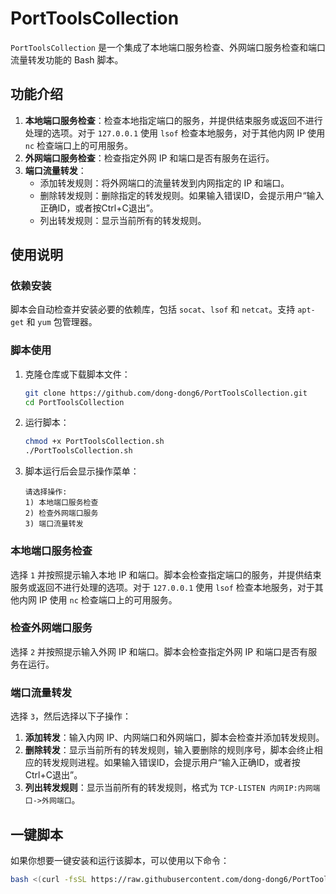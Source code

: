 # PortToolsCollection

`PortToolsCollection` 是一个集成了本地端口服务检查、外网端口服务检查和端口流量转发功能的 Bash 脚本。

## 功能介绍

1. **本地端口服务检查**：检查本地指定端口的服务，并提供结束服务或返回不进行处理的选项。对于 `127.0.0.1` 使用 `lsof` 检查本地服务，对于其他内网 IP 使用 `nc` 检查端口上的可用服务。
2. **外网端口服务检查**：检查指定外网 IP 和端口是否有服务在运行。
3. **端口流量转发**：
   - 添加转发规则：将外网端口的流量转发到内网指定的 IP 和端口。
   - 删除转发规则：删除指定的转发规则。如果输入错误ID，会提示用户“输入正确ID，或者按Ctrl+C退出”。
   - 列出转发规则：显示当前所有的转发规则。

## 使用说明

### 依赖安装

脚本会自动检查并安装必要的依赖库，包括 `socat`、`lsof` 和 `netcat`。支持 `apt-get` 和 `yum` 包管理器。

### 脚本使用

1. 克隆仓库或下载脚本文件：
    ```bash
    git clone https://github.com/dong-dong6/PortToolsCollection.git
    cd PortToolsCollection
    ```

2. 运行脚本：
    ```bash
    chmod +x PortToolsCollection.sh
    ./PortToolsCollection.sh
    ```

3. 脚本运行后会显示操作菜单：
    ```
    请选择操作:
    1) 本地端口服务检查
    2) 检查外网端口服务
    3) 端口流量转发
    ```

### 本地端口服务检查

选择 `1` 并按照提示输入本地 IP 和端口。脚本会检查指定端口的服务，并提供结束服务或返回不进行处理的选项。对于 `127.0.0.1` 使用 `lsof` 检查本地服务，对于其他内网 IP 使用 `nc` 检查端口上的可用服务。

### 检查外网端口服务

选择 `2` 并按照提示输入外网 IP 和端口。脚本会检查指定外网 IP 和端口是否有服务在运行。

### 端口流量转发

选择 `3`，然后选择以下子操作：
1. **添加转发**：输入内网 IP、内网端口和外网端口，脚本会检查并添加转发规则。
2. **删除转发**：显示当前所有的转发规则，输入要删除的规则序号，脚本会终止相应的转发规则进程。如果输入错误ID，会提示用户“输入正确ID，或者按Ctrl+C退出”。
3. **列出转发规则**：显示当前所有的转发规则，格式为 `TCP-LISTEN 内网IP:内网端口->外网端口`。

## 一键脚本

如果你想要一键安装和运行该脚本，可以使用以下命令：

```bash
bash <(curl -fsSL https://raw.githubusercontent.com/dong-dong6/PortToolsCollection/main/forward.sh)
